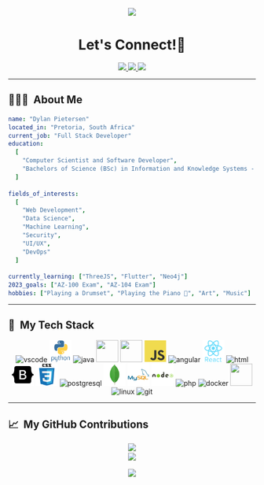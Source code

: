 <!-- Animated Header -->
<p align="center">
  <img src="https://capsule-render.vercel.app/api?type=waving&color=gradient&text=Hi!&height=100&section=header"/>
</p>

<!-- Top Header text -->
<h1 align="center">
  Let's Connect!💬
</h1>

<!-- Links with Icons -->
<p align="center">
  <a href="https://www.linkedin.com/in/dylan-pietersen-84462a174">
    <img height="50" src="https://user-images.githubusercontent.com/46517096/166973395-19676cd8-f8ec-4abf-83ff-da8243505b82.png"/>
  </a>
  <a href="https://medium.com/@28scda94">
    <img height="50" src="https://user-images.githubusercontent.com/46517096/166973962-d05d145a-b6a0-4643-bd3d-5ac845679367.png"/>
  </a>
  <a href="https://dev.to/dylan2894">
    <img height="50" src="https://user-images.githubusercontent.com/46517096/166974096-7aeecad4-483e-4c85-983f-f4b37b3f794e.png"/>
  </a>
</p>

<!-- Awesome Sauce gif -->
<!--p align="center">
  <img src="https://media.giphy.com/media/3o7TKoRheHhMA3qxS8/giphy.gif">
</p-->

---

<h2>🧑🏼‍💻 &nbsp;About Me</h2>

```yaml
name: "Dylan Pietersen"
located_in: "Pretoria, South Africa"
current_job: "Full Stack Developer"
education:
  [
    "Computer Scientist and Software Developer",
    "Bachelors of Science (BSc) in Information and Knowledge Systems - University of Pretoria"
  ]

fields_of_interests:
  [
    "Web Development",
    "Data Science",
    "Machine Learning",
    "Security",
    "UI/UX",
    "DevOps"
  ]
 
currently_learning: ["ThreeJS", "Flutter", "Neo4j"]
2023_goals: ["AZ-100 Exam", "AZ-104 Exam"]
hobbies: ["Playing a Drumset", "Playing the Piano 🌚", "Art", "Music"]
```

---  

<h2> 🚀 &nbsp;My Tech Stack</h2>
<p align="center">
<img src="https://cdn.jsdelivr.net/gh/devicons/devicon/icons/vscode/vscode-original.svg" alt="vscode" width="45" height="45"/>
<img src="https://raw.githubusercontent.com/devicons/devicon/master/icons/python/python-original-wordmark.svg" alt="python" width="45" height="45" />
<img src="https://cdn.jsdelivr.net/npm/devicons@1.8.0/!SVG/java.svg" alt="java" width="45" height="45" />
<img src="https://cdn.jsdelivr.net/gh/devicons/devicon/icons/cplusplus/cplusplus-original.svg" width="45" height="45"/>
<img src="https://cdn.jsdelivr.net/gh/devicons/devicon/icons/c/c-original.svg" width="45" height="45"/>
<img src="https://raw.githubusercontent.com/devicons/devicon/master/icons/javascript/javascript-original.svg" alt="javascript" width="45" height="45" />
<img src="https://cdn.jsdelivr.net/npm/devicons@1.8.0/!SVG/angular_simple.svg" alt="angular" width="45" height="45">
<img src="https://raw.githubusercontent.com/devicons/devicon/master/icons/react/react-original-wordmark.svg" alt="react" width="45" height="45" />
<img src="https://cdn.jsdelivr.net/gh/devicons/devicon/icons/html5/html5-original.svg" alt="html" width="45" height="45"/>
<img src="https://raw.githubusercontent.com/devicons/devicon/master/icons/bootstrap/bootstrap-plain.svg" alt="bootstrap" width="45" height="45" />
<img src="https://raw.githubusercontent.com/devicons/devicon/master/icons/css3/css3-original-wordmark.svg" alt="css3" width="45" height="45" />
<img src="https://cdn.jsdelivr.net/npm/devicons@1.8.0/!SVG/postgresql.svg" alt="postgresql" width="45" height="45">
<img src="https://raw.githubusercontent.com/devicons/devicon/master/icons/mongodb/mongodb-original.svg" alt="mongodb" width="45" height="45" />
<img src="https://raw.githubusercontent.com/devicons/devicon/master/icons/mysql/mysql-original-wordmark.svg" alt="mysql" width="45" height="45" />
<img src="https://raw.githubusercontent.com/devicons/devicon/master/icons/nodejs/nodejs-original-wordmark.svg" alt="nodejs" width="45" height="45" />
<img src="https://cdn.jsdelivr.net/gh/devicons/devicon/icons/php/php-original.svg" alt="php" width="45" height="45"/>
<img src="https://cdn.jsdelivr.net/gh/devicons/devicon/icons/docker/docker-original.svg" alt="docker" width="45" height="45"/>
<img src="https://cdn.jsdelivr.net/gh/devicons/devicon/icons/amazonwebservices/amazonwebservices-plain-wordmark.svg" width="45" height="45"/>
<img src="https://cdn.jsdelivr.net/gh/devicons/devicon/icons/linux/linux-original.svg" alt="linux" width="45" height="45"/>       
<img src="https://cdn.jsdelivr.net/gh/devicons/devicon/icons/git/git-original.svg" alt="git" width="45" height="45"/> 
</p>

---

<h2> 📈 &nbsp;My GitHub Contributions</h2>
<div align="center">
  <a href="https://github.com/dylan2894" align="center">
    <img height="180em" src="https://github-readme-stats.vercel.app/api?username=dylan2894&theme=noctis_minimus&show_icons=true" />
  <!--   <img height="180em" src="https://github-readme-stats.vercel.app/api/top-langs/?username=dylan2894&theme=noctis_minimus&layout=compact" /> -->
  </a>
</div>
  
<div align="center">
  <img src="https://github.com/dylan2894/dylan2894/blob/output/github-contribution-grid-snake.svg" >
</div>
  
<p align="center">
  <img src="https://capsule-render.vercel.app/api?type=waving&color=gradient&height=100&section=footer"/>
</p>
